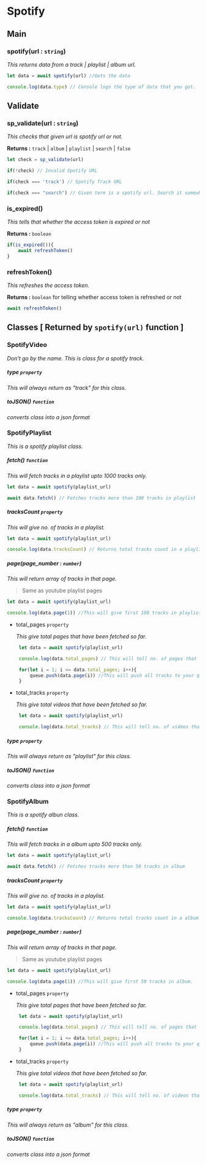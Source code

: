# Spotify

## Main

### spotify(url : `string`)

_This returns data from a track | playlist | album url._

```js
let data = await spotify(url) //Gets the data

console.log(data.type) // Console logs the type of data that you got.
```


## Validate

### sp_validate(url : `string`)

_This checks that given url is spotify url or not._

**Returns :** `track` | `album` | `playlist` | `search` | `false`

```js
let check = sp_validate(url)

if(!check) // Invalid Spotify URL

if(check === 'track') // Spotify Track URL

if(check === "search") // Given term is a spotify url. Search it somewhere.
```

### is_expired()

_This tells that whether the access token is expired or not_

**Returns :** `boolean`

```js
if(is_expired()){
    await refreshToken()
}
```

### refreshToken()

_This refreshes the access token._

**Returns :** `boolean` for telling whether access token is refreshed or not

```js
await refreshToken()
```

## Classes [ Returned by `spotify(url)` function ]

### SpotifyVideo

_Don't go by the name. This is class for a spotify track._

##### type `property`

_This will always return as "track" for this class._

##### toJSON() `function`

_converts class into a json format_

### SpotifyPlaylist

_This is a spotify playlist class._

##### fetch() `function`

_This will fetch tracks in a playlist upto 1000 tracks only._

```js
let data = await spotify(playlist_url)

await data.fetch() // Fetches tracks more than 100 tracks in playlist
```

##### tracksCount `property`

_This will give no. of tracks in a playlist._

```js
let data = await spotify(playlist_url)

console.log(data.tracksCount) // Returns total tracks count in a playlist
```

##### page(page_number : `number`)

_This will return array of tracks in that page._

> Same as youtube playlist pages

```js
let data = await spotify(playlist_url)

console.log(data.page(1)) //This will give first 100 tracks in playlist.
```

-   total_pages `property`

    _This give total pages that have been fetched so far._

    ```js
     let data = await spotify(playlist_url)

     console.log(data.total_pages) // This will tell no. of pages that have been fetched so far.

     for(let i = 1; i <= data.total_pages; i++){
         queue.push(data.page(i)) //This will push all tracks to your queue system
     }
    ```

-   total_tracks `property`

    _This give total videos that have been fetched so far._

    ```js
     let data = await spotify(playlist_url)

     console.log(data.total_tracks) // This will tell no. of videos that have been fetched so far.
    ```

##### type `property`

_This will always return as "playlist" for this class._

##### toJSON() `function`

_converts class into a json format_

### SpotifyAlbum

_This is a spotify albun class._

##### fetch() `function`

_This will fetch tracks in a album upto 500 tracks only._

```js
let data = await spotify(playlist_url)

await data.fetch() // Fetches tracks more than 50 tracks in album
```

##### tracksCount `property`

_This will give no. of tracks in a playlist._

```js
let data = await spotify(playlist_url)

console.log(data.tracksCount) // Returns total tracks count in a album
```

##### page(page_number : `number`)

_This will return array of tracks in that page._

> Same as youtube playlist pages

```js
let data = await spotify(playlist_url)

console.log(data.page(1)) //This will give first 50 tracks in album.
```

-   total_pages `property`

    _This give total pages that have been fetched so far._

    ```js
     let data = await spotify(playlist_url)

     console.log(data.total_pages) // This will tell no. of pages that have been fetched so far.

     for(let i = 1; i <= data.total_pages; i++){
         queue.push(data.page(i)) //This will push all tracks to your queue system
     }
    ```

-   total_tracks `property`

    _This give total videos that have been fetched so far._

    ```js
     let data = await spotify(playlist_url)

     console.log(data.total_tracks) // This will tell no. of videos that have been fetched so far.
    ```

##### type `property`

_This will always return as "album" for this class._

##### toJSON() `function`

_converts class into a json format_
